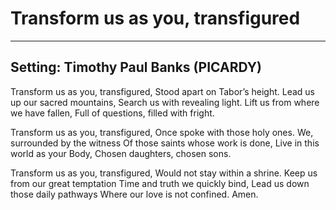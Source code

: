 # Transform us as you, transfigured

***

## Setting: Timothy Paul Banks (PICARDY)

Transform us as you, transfigured,
Stood apart on Tabor’s height.
Lead us up our sacred mountains,
Search us with revealing light.
Lift us from where we have fallen,
Full of questions, filled with fright.

Transform us as you, transfigured,
Once spoke with those holy ones.
We, surrounded by the witness
Of those saints whose work is done,
Live in this world as your Body,
Chosen daughters, chosen sons.

Transform us as you, transfigured,
Would not stay within a shrine.
Keep us from our great temptation
Time and truth we quickly bind,
Lead us down those daily pathways
Where our love is not confined.
Amen.